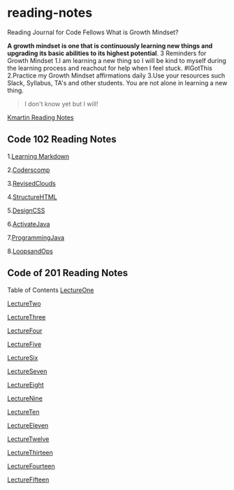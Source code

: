 # reading-notes

Reading Journal for Code Fellows
What is Growth Mindset?

**A growth mindset is one that is continuously learning new things and upgrading its basic abilities to its highest potential**.
3 Reminders for Growth Mindset
1.I am learning a new thing so I will be kind to myself during the learning process and reachout for help when I feel stuck. #IGotThis
2.Practice my Growth Mindset affirmations daily
3.Use your resources such Slack, Syllabus, TA's and other students. You are not alone in learning a new thing.
   > I don't know yet but I will!

[Kmartin Reading Notes](https://github.com/Kmartin30)

## Code 102 Reading Notes

1.[Learning Markdown](https://github.com/Kmartin30/reading-notes/blob/main/102%20ReadingNotes.md/LearningMarkdown.md)

2.[Coderscomp](https://github.com/Kmartin30/reading-notes/blob/main/102%20ReadingNotes.md/coderscomputer.md)

3.[RevisedClouds](https://github.com/Kmartin30/reading-notes/blob/main/102%20ReadingNotes.md/cloudrevisions.md)

4.[StructureHTML](https://github.com/Kmartin30/reading-notes/blob/main/102%20ReadingNotes.md/htmlresources.md)

5.[DesignCSS](https://github.com/Kmartin30/reading-notes/blob/main/102%20ReadingNotes.md/designcss.md)

6.[ActivateJava](https://github.com/Kmartin30/reading-notes/blob/main/102%20ReadingNotes.md/javascript.md)

7.[ProgrammingJava](https://github.com/Kmartin30/reading-notes/blob/main/102%20ReadingNotes.md/programmingjs.md)

8.[LoopsandOps](https://github.com/Kmartin30/reading-notes/blob/main/102%20ReadingNotes.md/opsandloops.md)

## Code of 201 Reading Notes

   Table of Contents
[LectureOne](https://github.com/Kmartin30/Code-201-Reading-Notes/blob/main/LectureOne.md)

 [LectureTwo](https://github.com/Kmartin30/Code-201-Reading-Notes/blob/main/LectureTwo.md)

 [LectureThree](https://github.com/Kmartin30/Code-201-Reading-Notes/blob/main/LectureThree.md)

[LectureFour](https://github.com/Kmartin30/Code-201-Reading-Notes/blob/main/LectureFour.md)

 [LectureFive](https://github.com/Kmartin30/Code-201-Reading-Notes/blob/main/LectureFive.md)

 [LectureSix](https://github.com/Kmartin30/Code-201-Reading-Notes/blob/main/LectureSix.md)

 [LectureSeven](https://github.com/Kmartin30/Code-201-Reading-Notes/blob/main/LectureSeven.md)

 [LectureEight](https://github.com/Kmartin30/Code-201-Reading-Notes/blob/main/LectureEight.md)

 [LectureNine](https://github.com/Kmartin30/Code-201-Reading-Notes/blob/main/LectureNine.md)

 [LectureTen](https://github.com/Kmartin30/Code-201-Reading-Notes/blob/main/LectureTen.md)

 [LectureEleven](https://github.com/Kmartin30/Code-201-Reading-Notes/blob/main/LectureEleven.md)

 [LectureTwelve](https://github.com/Kmartin30/Code-201-Reading-Notes/blob/main/LectureTwelve.md)

 [LectureThirteen](https://github.com/Kmartin30/Code-201-Reading-Notes/blob/main/LectureThirteen.md)

 [LectureFourteen](https://github.com/Kmartin30/Code-201-Reading-Notes/blob/main/LectureFourteen.md)

 [LectureFifteen](https://github.com/Kmartin30/Code-201-Reading-Notes/blob/main/LectureFifteen.md)
